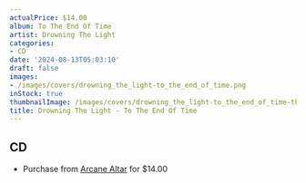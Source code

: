 ```yaml
---
actualPrice: $14.00
album: To The End Of Time
artist: Drowning The Light
categories:
- CD
date: '2024-08-13T05:03:10'
draft: false
images:
- /images/covers/drowning_the_light-to_the_end_of_time.png
inStock: true
thumbnailImage: /images/covers/drowning_the_light-to_the_end_of_time-thumb.png
title: Drowning The Light - To The End Of Time
---
```


## CD
* Purchase from [Arcane Altar](https://arcanealtar.bigcartel.com/product/drowning-the-light-to-the-end-of-time-cd) for $14.00
